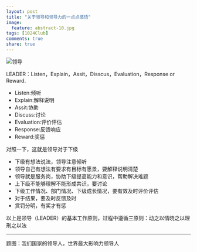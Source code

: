 ```yaml
---
layout: post
title: "关于领导和领导力的一点点感悟"
image:
  feature: abstract-10.jpg
tags: [1024Club]
comments: true
share: true
---
```


![领导](http://pic.yupoo.com/peigen123_v/EpdhYnph/idp5W.jpg)

LEADER：Listen，Explain，Assit，Disscus，Evaluation，Response or Reward.

* Listen:倾听
* Explain:解释说明
* Assit:协助
* Discuss:讨论
* Evaluation:评价评估
* Response:反馈响应
* Reward:奖惩

对照一下，这就是领导对于下级

* 下级有想法说法，领导注意倾听
* 领导自己有想法有要求有目标有愿景，要解释说明清楚
* 领导就是服务岗，协助下级提高能力和意识，帮助解决难题
* 上下级不能够理解不能形成共识，要讨论
* 下级工作情况、部门情况、下级成长情况，要有效及时评价评估
* 对于结果，要及时反馈及时
* 赏罚分明，有奖才有惩

以上是领导（LEADER）的基本工作原则，过程中遵循三原则：动之以情晓之以理刑之以法


---
题图：我们国家的领导人，世界最大影响力领导人